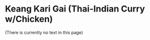 # Keang Kari Gai (Thai-Indian Curry w/Chicken) 

<!-- BEGIN content -->

(There is currently no text in this page)

<!-- END content -->

